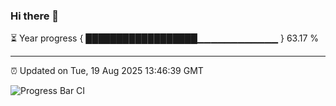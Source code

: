 ### Hi there 👋

⏳ Year progress { ██████████████████▁▁▁▁▁▁▁▁▁▁▁▁ } 63.17 %

---

⏰ Updated on Tue, 19 Aug 2025 13:46:39 GMT

![Progress Bar CI](https://github.com/IshwaranRudhara/GIT-ACTION/workflows/Progress%20Bar%20CI/badge.svg)
